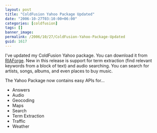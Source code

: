 ```yaml
---
layout: post
title: "ColdFusion Yahoo Package Updated"
date: "2006-10-27T03:10:00+06:00"
categories: [coldfusion]
tags: []
banner_image: 
permalink: /2006/10/27/ColdFusion-Yahoo-Package-Updated
guid: 1617
---
```


I've updated my ColdFusion Yahoo package. You can download it from <a href="http://cfyahoo.riaforge.org">RIAForge</a>. New in this release is support for term extraction (find relevant keywords from a block of text) and audio searching. You can search for artists, songs, albums, and even places to buy music. 

The Yahoo Package now contains easy APIs for...

<ul>
<li>Answers
<li>Audio
<li>Geocoding
<li>Maps
<li>Search
<li>Term Extraction
<li>Traffic
<li>Weather
</ul>